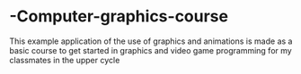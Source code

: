 # -Computer-graphics-course
This example application of the use of graphics and animations is made as a basic course to get started in graphics and video game programming for my classmates in the upper cycle
